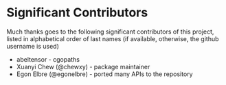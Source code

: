 # Significant Contributors #

Much thanks goes to the following significant contributors of this project, listed in alphabetical order of last names (if available, otherwise, the github username is used)

* abeltensor - cgopaths
* Xuanyi Chew (@chewxy) - package maintainer
* Egon Elbre (@egonelbre) - ported many APIs to the repository
